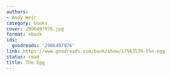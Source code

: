 ```yaml
---
authors:
- Andy Weir
category: books
cover: 2906497976.jpg
format: ebook
ids:
  goodreads: '2906497976'
link: https://www.goodreads.com/book/show/17563539-the-egg
status: read
title: The Egg
---
```

